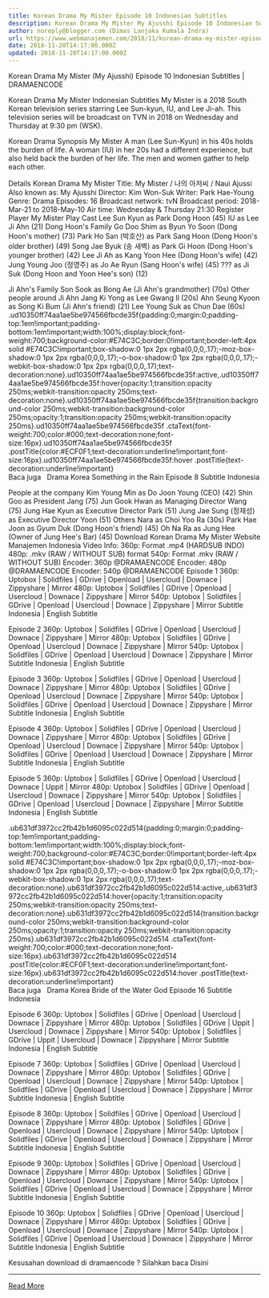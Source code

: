 ```yaml
---
title: Korean Drama My Mister Episode 10 Indonesian Subtitles
description: Korean Drama My Mister My Ajusshi Episode 10 Indonesian Subtitles
author: noreply@blogger.com (Dimas Lanjaka Kumala Indra)
url: https://www.webmanajemen.com/2018/11/korean-drama-my-mister-episode-10.html
date: 2018-11-20T14:17:00.000Z
updated: 2018-11-20T14:17:00.000Z
---
```


Korean Drama My Mister (My Ajusshi) Episode 10 Indonesian Subtitles | DRAMAENCODE 
  
  
 Korean Drama My Mister Indonesian Subtitles 
  My Mister is a 2018 South Korean television series starring Lee Sun-kyun, IU, and Lee Ji-ah. This television series will be broadcast on TVN in 2018 on Wednesday and Thursday at 9:30 pm (WSK). 
  
 Korean Drama Synopsis My Mister 
  A man (Lee Sun-Kyun) in his 40s holds the burden of life. A woman (IU) in her 20s had a different experience, but also held back the burden of her life. The men and women gather to help each other. 
  
 Details Korean Drama My Mister 
  Title: My Mister / 나의 아저씨 / Naui Ajussi 
Also known as: My Ajusshi 
Director: Kim Won-Suk 
Writer: Park Hae-Young 
Genre: Drama 
Episodes: 16 
Broadcast network: tvN 
Broadcast period: 2018-Mar-21 to 2018-May-10 
Air time: Wednesday & Thursday 21:30 
  Register Player My Mister 
  Play Cast 
Lee Sun Kyun as Park Dong Hoon (45) 
IU as Lee Ji Ahn (21) 
  Dong Hoon's Family 
Go Doo Shim as Byun Yo Soon (Dong Hoon's mother) (73) 
Park Ho San (박호산) as Park Sang Hoon (Dong Hoon's older brother) (49) 
Song Jae Byuk (송 새벽) as Park Gi Hoon (Dong Hoon's younger brother) (42) 
Lee Ji Ah as Kang Yoon Hee (Dong Hoon's wife) (42) 
Jung Young Joo (정영주) as Jo Ae Ryun (Sang Hoon's wife) (45) 
??? as Ji Suk (Dong Hoon and Yoon Hee's son) (12) 
  
 Ji Ahn's Family 
Son Sook as Bong Ae (Ji Ahn's grandmother) (70s) 
Other people around Ji Ahn 
Jang Ki Yong as Lee Gwang Il (20s) 
Ahn Seung Kyoon as Song Ki Bum (Ji Ahn's friend) (21) 
Lee Young Suk as Chun Dae (60s) 
   .ud10350ff74aa1ae5be974566fbcde35f{padding:0;margin:0;padding-top:1em!important;padding-bottom:1em!important;width:100%;display:block;font-weight:700;background-color:#E74C3C;border:0!important;border-left:4px solid #E74C3C!important;box-shadow:0 1px 2px rgba(0,0,0,.17);-moz-box-shadow:0 1px 2px rgba(0,0,0,.17);-o-box-shadow:0 1px 2px rgba(0,0,0,.17);-webkit-box-shadow:0 1px 2px rgba(0,0,0,.17);text-decoration:none}.ud10350ff74aa1ae5be974566fbcde35f:active,.ud10350ff74aa1ae5be974566fbcde35f:hover{opacity:1;transition:opacity 250ms;webkit-transition:opacity 250ms;text-decoration:none}.ud10350ff74aa1ae5be974566fbcde35f{transition:background-color 250ms;webkit-transition:background-color 250ms;opacity:1;transition:opacity 250ms;webkit-transition:opacity 250ms}.ud10350ff74aa1ae5be974566fbcde35f .ctaText{font-weight:700;color:#000;text-decoration:none;font-size:16px}.ud10350ff74aa1ae5be974566fbcde35f .postTitle{color:#ECF0F1;text-decoration:underline!important;font-size:16px}.ud10350ff74aa1ae5be974566fbcde35f:hover .postTitle{text-decoration:underline!important}  
 Baca juga   Drama Korea Something in the Rain Episode 8 Subtitle Indonesia 
  
  
 People at the company 
Kim Young Min as Do Joon Young (CEO) (42) 
Shin Goo as President Jang (75) 
Jun Gook Hwan as Managing Director Wang (75) 
Jung Hae Kyun as Executive Director Park (51) 
Jung Jae Sung (정재성) as Executive Director Yoon (51) 
  Others 
Nara as Choi Yoo Ra (30s) 
Park Hae Joon as Gyum Duk (Dong Hoon's friend) (45) 
Oh Na Ra as Jung Hee (Owner of Jung Hee's Bar) (45) 
  Download Korean Drama My Mister 
  Website Manajemen Indonesia 
Video Info: 
360p: Format .mp4 (HARDSUB INDO) 
480p: .mkv (RAW / WITHOUT SUB) format 
540p: Format .mkv (RAW / WITHOUT SUB) 
Encoder: 360p @DRAMAENCODE 
Encoder: 480p @DRAMAENCODE 
Encoder: 540p @DRAMAENCODE 
  Episode 1 
360p: Uptobox | Solidfiles | GDrive | Openload | Usercloud | Downace | Zippyshare | Mirror 
480p: Uptobox | Solidfiles | GDrive | Openload | Usercloud | Downace | Zippyshare | Mirror 
540p: Uptobox | Solidfiles | GDrive | Openload | Usercloud | Downace | Zippyshare | Mirror 
Subtitle Indonesia | English Subtitle 
  
 Episode 2 
360p: Uptobox | Solidfiles | GDrive | Openload | Usercloud | Downace | Zippyshare | Mirror 
480p: Uptobox | Solidfiles | GDrive | Openload | Usercloud | Downace | Zippyshare | Mirror 
540p: Uptobox | Solidfiles | GDrive | Openload | Usercloud | Downace | Zippyshare | Mirror 
Subtitle Indonesia | English Subtitle 
  
 Episode 3 
360p: Uptobox | Solidfiles | GDrive | Openload | Usercloud | Downace | Zippyshare | Mirror 
480p: Uptobox | Solidfiles | GDrive | Openload | Usercloud | Downace | Zippyshare | Mirror 
540p: Uptobox | Solidfiles | GDrive | Openload | Usercloud | Downace | Zippyshare | Mirror 
Subtitle Indonesia | English Subtitle 
  
 Episode 4 
360p: Uptobox | Solidfiles | GDrive | Openload | Usercloud | Downace | Zippyshare | Mirror 
480p: Uptobox | Solidfiles | GDrive | Openload | Usercloud | Downace | Zippyshare | Mirror 
540p: Uptobox | Solidfiles | GDrive | Openload | Usercloud | Downace | Zippyshare | Mirror 
Subtitle Indonesia | English Subtitle 
  
 Episode 5 
360p: Uptobox | Solidfiles | GDrive | Openload | Usercloud | Downace | Uppit | Mirror 
480p: Uptobox | Solidfiles | GDrive | Openload | Usercloud | Downace | Zippyshare | Mirror 
540p: Uptobox | Solidfiles | GDrive | Openload | Usercloud | Downace | Zippyshare | Mirror 
Subtitle Indonesia | English Subtitle 
  
  .ub631df3972cc2fb42b1d6095c022d514{padding:0;margin:0;padding-top:1em!important;padding-bottom:1em!important;width:100%;display:block;font-weight:700;background-color:#E74C3C;border:0!important;border-left:4px solid #E74C3C!important;box-shadow:0 1px 2px rgba(0,0,0,.17);-moz-box-shadow:0 1px 2px rgba(0,0,0,.17);-o-box-shadow:0 1px 2px rgba(0,0,0,.17);-webkit-box-shadow:0 1px 2px rgba(0,0,0,.17);text-decoration:none}.ub631df3972cc2fb42b1d6095c022d514:active,.ub631df3972cc2fb42b1d6095c022d514:hover{opacity:1;transition:opacity 250ms;webkit-transition:opacity 250ms;text-decoration:none}.ub631df3972cc2fb42b1d6095c022d514{transition:background-color 250ms;webkit-transition:background-color 250ms;opacity:1;transition:opacity 250ms;webkit-transition:opacity 250ms}.ub631df3972cc2fb42b1d6095c022d514 .ctaText{font-weight:700;color:#000;text-decoration:none;font-size:16px}.ub631df3972cc2fb42b1d6095c022d514 .postTitle{color:#ECF0F1;text-decoration:underline!important;font-size:16px}.ub631df3972cc2fb42b1d6095c022d514:hover .postTitle{text-decoration:underline!important}  
 Baca juga   Drama Korea Bride of the Water God Episode 16 Subtitle Indonesia 
  
  
 Episode 6 
360p: Uptobox | Solidfiles | GDrive | Openload | Usercloud | Downace | Zippyshare | Mirror 
480p: Uptobox | Solidfiles | GDrive | Uppit | Usercloud | Downace | Zippyshare | Mirror 
540p: Uptobox | Solidfiles | GDrive | Uppit | Usercloud | Downace | Zippyshare | Mirror 
Subtitle Indonesia | English Subtitle 
  
 Episode 7 
360p: Uptobox | Solidfiles | GDrive | Openload | Usercloud | Downace | Zippyshare | Mirror 
480p: Uptobox | Solidfiles | GDrive | Openload | Usercloud | Downace | Zippyshare | Mirror 
540p: Uptobox | Solidfiles | GDrive | Openload | Usercloud | Downace | Zippyshare | Mirror 
Subtitle Indonesia | English Subtitle 
  
 Episode 8 
360p: Uptobox | Solidfiles | GDrive | Openload | Usercloud | Downace | Zippyshare | Mirror 
480p: Uptobox | Solidfiles | GDrive | Openload | Usercloud | Downace | Zippyshare | Mirror 
540p: Uptobox | Solidfiles | GDrive | Openload | Usercloud | Downace | Zippyshare | Mirror 
Subtitle Indonesia | English Subtitle 
  
 Episode 9 
360p: Uptobox | Solidfiles | GDrive | Openload | Usercloud | Downace | Zippyshare | Mirror 
480p: Uptobox | Solidfiles | GDrive | Openload | Usercloud | Downace | Zippyshare | Mirror 
540p: Uptobox | Solidfiles | GDrive | Openload | Usercloud | Downace | Zippyshare | Mirror 
Subtitle Indonesia | English Subtitle 
  
 Episode 10 
360p: Uptobox | Solidfiles | GDrive | Openload | Usercloud | Downace | Zippyshare | Mirror 
480p: Uptobox | Solidfiles | GDrive | Openload | Usercloud | Downace | Zippyshare | Mirror 
540p: Uptobox | Solidfiles | GDrive | Openload | Usercloud | Downace | Zippyshare | Mirror 
Subtitle Indonesia | English Subtitle 
  
 Kesusahan download di dramaencode ? Silahkan baca Disini<hr/> <a href="https://www.webmanajemen.com/2018/11/korean-drama-my-mister-episode-10.html" rel="follow" class="button" id="read-more">Read More</a>